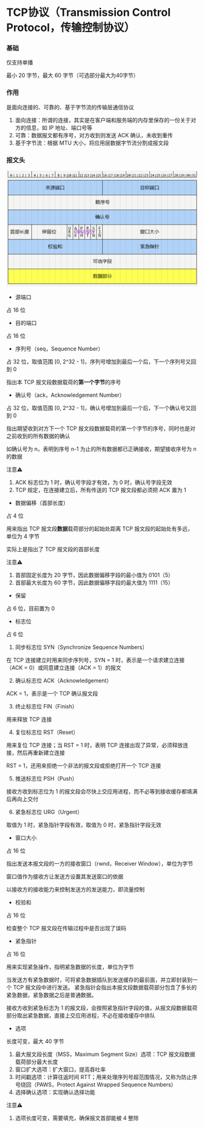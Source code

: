 # TCP协议（Transmission Control Protocol，传输控制协议）


### 基础

仅支持单播

最小 20 字节，最大 60 字节（可选部分最大为40字节）


### 作用

是面向连接的、可靠的、基于字节流的传输层通信协议

1. 面向连接：所谓的连接，其实是在客户端和服务端的内存里保存的一份关于对方的信息，如 IP 地址、端口号等
2. 可靠：数据报文都有序号，对方收到则发送 ACK 确认，未收到重传
3. 基于字节流：根据 MTU 大小，将应用层数据字节流分割成报文段


### 报文头

![TCP 报文头：20 字节固定首部 + 40 字节扩展首部](002_TCP报文头.png)

* 源端口

占 16 位


* 目的端口

占 16 位


* 序列号（seq，Sequence Number）

占 32 位，取值范围 [0, 2^32 - 1]，序列号增加到最后一个后，下一个序列号又回到 0

指出本 TCP 报文段数据载荷的**第一个字节**的序号


* 确认号（ack，Acknowledgement Number）

占 32 位，取值范围 [0, 2^32 - 1]，确认号增加到最后一个后，下一个确认号又回到 0

指出期望收到对方下一个 TCP 报文段数据载荷的第一个字节的序号，同时也是对之前收到的所有数据的确认

如确认号为 n，表明到序号 n-1 为止的所有数据都已正确接收，期望接收序号为 n 的数据

注意⚠️
1. ACK 标志位为 1 时，确认号字段才有效，为 0 时，确认号字段无效
2. TCP 规定，在连接建立后，所有传送的 TCP 报文段都必须把 ACK 置为 1


* 数据偏移（首部长度）

占 4 位

用来指出 TCP 报文段**数据**载荷部分的起始处距离 TCP 报文段的起始处有多远，单位为 4 字节

实际上是指出了 TCP 报文段的首部长度

注意⚠️
1. 首部固定长度为 20 字节，因此数据偏移字段的最小值为 0101（5）
2. 首部最大长度为 60 字节，因此数据偏移字段的最大值为 1111（15）


* 保留

占 6 位，目前置为 0


* 标志位

占 6 位

1. 同步标志位 SYN（Synchronize Sequence Numbers）

在 TCP 连接建立时用来同步序列号，SYN = 1 时，表示是一个请求建立连接（ACK = 0）或同意建立连接（ACK = 1）的报文

2. 确认标志位 ACK（Acknowledgement）

ACK = 1，表示是一个 TCP 确认报文段

3. 终止标志位 FIN（Finish）

用来释放 TCP 连接

4. 复位标志位 RST（Reset）

用来复位 TCP 连接；当 RST = 1 时，表明 TCP 连接出现了异常，必须释放连接，然后再重新建立连接

RST = 1，还用来拒绝一个非法的报文段或拒绝打开一个 TCP 连接

5. 推送标志位 PSH（Push）

接收方收到标志位为 1 的报文段会尽快上交应用进程，而不必等到接收缓存都填满后再向上交付

6. 紧急标志位 URG（Urgent）

取值为 1 时，紧急指针字段有效，取值为 0 时，紧急指针字段无效


* 窗口大小

占 16 位

指出发送本报文段的一方的接收窗口（rwnd，Receiver Window），单位为字节

窗口值作为接收方让发送方设置其发送窗口的依据

以接收方的接收能力来控制发送方的发送能力，即流量控制


* 校验和

占 16 位

检查整个 TCP 报文段在传输过程中是否出现了误码


* 紧急指针

占 16 位

用来实现紧急操作，指明紧急数据的长度，单位为字节

当发送方有紧急数据时，可将紧急数据插队到发送缓存的最前面，并立即封装到一个 TCP 报文段中进行发送。
紧急指针会指出本报文段数据载荷部分包含了多长的紧急数据，紧急数据之后是普通数据。

接收方收到紧急标志为 1 的报文段，会按照紧急指针字段的值，从报文段数据载荷部分取出紧急数据，直接上交应用进程，不必在接收缓存中排队


* 选项

长度可变，最大 40 字节

1. 最大报文段长度（MSS，Maximum Segment Size）选项：TCP 报文段数据载荷部分最大长度
2. 窗口扩大选项：扩大窗口，提高吞吐率
3. 时间戳选项：计算往返时间 RTT；用来处理序列号超范围情况，又称为防止序号绕回（PAWS，Protect Against Wrapped Sequence Numbers）
4. 选择确认选项：实现确认选择功能

注意⚠️
1. 选项长度可变，需要填充，确保报文首部能被 4 整除
